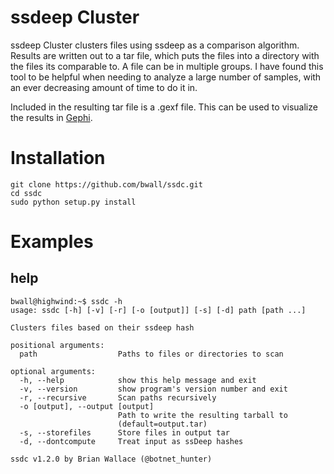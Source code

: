 ssdeep Cluster
==============
ssdeep Cluster clusters files using ssdeep as a comparison algorithm.  Results are written out to a tar file, which puts
the files into a directory with the files its comparable to.  A file can be in multiple groups.  I have found this tool
to be helpful when needing to analyze a large number of samples, with an ever decreasing amount of time to do it in.

Included in the resulting tar file is a .gexf file.  This can be used to visualize the results in [Gephi](https://github.com/gephi/gephi).

Installation
============
    git clone https://github.com/bwall/ssdc.git
    cd ssdc
    sudo python setup.py install

Examples
========

help
----
    bwall@highwind:~$ ssdc -h
    usage: ssdc [-h] [-v] [-r] [-o [output]] [-s] [-d] path [path ...]

    Clusters files based on their ssdeep hash

    positional arguments:
      path                  Paths to files or directories to scan

    optional arguments:
      -h, --help            show this help message and exit
      -v, --version         show program's version number and exit
      -r, --recursive       Scan paths recursively
      -o [output], --output [output]
                            Path to write the resulting tarball to
                            (default=output.tar)
      -s, --storefiles      Store files in output tar
      -d, --dontcompute     Treat input as ssDeep hashes

    ssdc v1.2.0 by Brian Wallace (@botnet_hunter)
